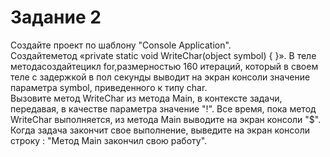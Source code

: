 ﻿# Задание 2
Создайте  проект  по  шаблону  "Console  Application".  
Создайтеметод «private static void WriteChar(object symbol) { }».
В теле методасоздайтецикл for,размерностью 160 итераций,
который в своем теле с задержкой в пол секунды 
выводит на экран консоли значение параметра symbol, 
приведенного  к  типу  char.  
Вызовите  метод  WriteChar  из  метода  Main, 
в  контексте  задачи, передавая,
 в качестве параметра значение "!".
 Все время, пока метод WriteChar выполняется, 
из метода Main выводите на экран консоли "$".
 Когда задача закончит свое выполнение,
 выведите на экран консоли строку : 
"Метод Main закончил свою работу".
